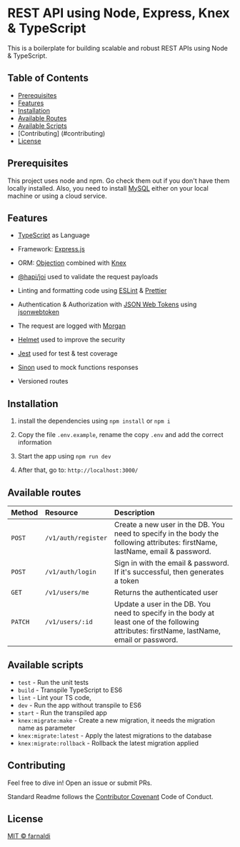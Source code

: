 # REST API using Node, Express, Knex & TypeScript

This is a boilerplate for building scalable and robust REST APIs using Node & TypeScript.

## Table of Contents

- [Prerequisites](#prerequisites)
- [Features](#features)
- [Installation](#installation)
- [Available Routes](#available-routes)
- [Available Scripts](#available-scripts)
- [Contributing] (#contributing)
- [License](#license)

## Prerequisites

This project uses node and npm. Go check them out if you don't have them locally installed. Also, you need to install [MySQL](https://www.mysql.com/) either on your local machine or using a cloud service.

## Features

- [TypeScript](https://www.typescriptlang.org/) as Language

- Framework: [Express.js](https://expressjs.com/)

- ORM: [Objection](https://vincit.github.io/objection.js/) combined with [Knex](http://knexjs.org/)

- [@hapi/joi](https://www.npmjs.com/package/@hapi/joi) used to validate the request payloads

- Linting and formatting code using [ESLint](https://eslint.org/) & [Prettier](https://prettier.io/)

- Authentication & Authorization with [JSON Web Tokens](https://jwt.io/) using [jsonwebtoken](https://www.npmjs.com/package/jsonwebtoken)

- The request are logged with [Morgan](https://github.com/expressjs/morgan)

- [Helmet](https://helmetjs.github.io/) used to improve the security

- [Jest](https://jestjs.io/) used for test & test coverage

- [Sinon](https://sinonjs.org/) used to mock functions responses

- Versioned routes

## Installation

1. install the dependencies using `npm install` or `npm i`

2. Copy the file `.env.example`, rename the copy `.env` and add the correct information

3. Start the app using `npm run dev`

4. After that, go to: `http://localhost:3000/`

## Available routes

| Method   | Resource               | Description                                                                                                                                 |
| :------- | :----------------------| :------------------------------------------------------------------------------------------------------------------------------------------ |
| `POST`   | `/v1/auth/register`    | Create a new user in the DB. You need to specify in the body the following attributes: firstName, lastName, email & password.
| `POST`   | `/v1/auth/login`       | Sign in with the email & password. If it's successful, then generates a token
| `GET`    | `/v1/users/me`         | Returns the authenticated user
| `PATCH`  | `/v1/users/:id`         | Update a user in the DB. You need to specify in the body at least one of the following attributes: firstName, lastName, email or password.


## Available scripts

- `test` - Run the unit tests
- `build` - Transpile TypeScript to ES6
- `lint` - Lint your TS code,
- `dev` - Run the app without transpile to ES6
- `start` - Run the transpiled app
- `knex:migrate:make` - Create a new migration, it needs the migration name as parameter
- `knex:migrate:latest` - Apply the latest migrations to the database
- `knex:migrate:rollback` - Rollback the latest migration applied

## Contributing

Feel free to dive in! Open an issue or submit PRs.

Standard Readme follows the [Contributor Covenant](https://www.contributor-covenant.org/version/1/3/0/) Code of Conduct.

## License

[MIT © farnaldi](https://github.com/farnaldi/node-rest-api-boilerplate/blob/master/LICENSE)
